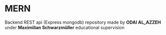 # MERN
Backend REST api (Express mongodb)
repository made by **ODAI AL_AZZEH** under **Maximilian Schwarzmüller** educational supervision